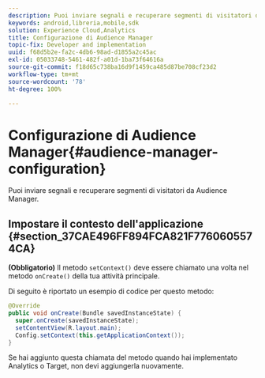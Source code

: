 ```yaml
---
description: Puoi inviare segnali e recuperare segmenti di visitatori da Gestione dell'audience.
keywords: android,libreria,mobile,sdk
solution: Experience Cloud,Analytics
title: Configurazione di Audience Manager
topic-fix: Developer and implementation
uuid: f68d5b2e-fa2c-4db6-98ad-d1855a2c45ac
exl-id: 05033748-5461-482f-a01d-1ba73f64616a
source-git-commit: f18d65c738ba16d9f1459ca485d87be708cf23d2
workflow-type: tm+mt
source-wordcount: '78'
ht-degree: 100%

---
```


# Configurazione di Audience Manager{#audience-manager-configuration}

Puoi inviare segnali e recuperare segmenti di visitatori da Audience Manager.

## Impostare il contesto dell&#39;applicazione {#section_37CAE496FF894FCA821F7760605574CA}

**(Obbligatorio)** Il metodo `setContext()` deve essere chiamato una volta nel metodo `onCreate()` della tua attività principale.

Di seguito è riportato un esempio di codice per questo metodo:

```java
@Override 
public void onCreate(Bundle savedInstanceState) { 
  super.onCreate(savedInstanceState); 
  setContentView(R.layout.main); 
  Config.setContext(this.getApplicationContext()); 
}
```

Se hai aggiunto questa chiamata del metodo quando hai implementato Analytics o Target, non devi aggiungerla nuovamente.
